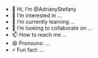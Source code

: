 - 👋 Hi, I’m @AdrianyStefany
- 👀 I’m interested in ...
- 🌱 I’m currently learning ...
- 💞️ I’m looking to collaborate on ...
- 📫 How to reach me ...
- 😄 Pronouns: ...
- ⚡ Fun fact: ...

<!---
AdrianyStefany/AdrianyStefany is a ✨ special ✨ repository because its `README.md` (this file) appears on your GitHub profile.
You can click the Preview link to take a look at your changes.
--->
